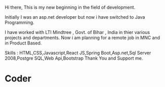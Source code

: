 Hi there,
This is my new beginning in the field of development.

Initially I was an asp.net developer but now i have switched to Java Programming.

I have worked with LTI Mindtree , Govt. of Bihar , India in thier various projects and departments.
Now i am planning for a remote job in MNC and in Product Based.

Skills : HTML,CSS,Javascript,React JS,Spring Boot,Asp.net,Sql Server 2008,Postgre SQL,Web Api,Bootstrap
Thank You and Support me.

# Coder
